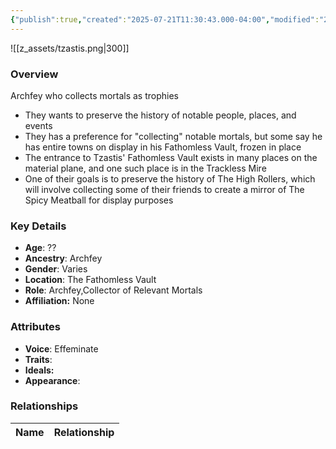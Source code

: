 ```yaml
---
{"publish":true,"created":"2025-07-21T11:30:43.000-04:00","modified":"2025-07-27T17:21:10.964-04:00","published":"2025-07-27T17:21:10.964-04:00","cssclasses":"","Age":"??","Ancestry":"Archfey","Gender":"Varies","Location":["The Fathomless Vault"],"Role":["Archfey","Collector of Relevant Mortals"],"Affiliation":["None"],"Appearances":["[[00 -The High Rollers Campaign-]]"]}
---
```


![[z_assets/tzastis.png|300]]

### Overview
 Archfey who collects mortals as trophies
- They wants to preserve the history of notable people, places, and events
- They has a preference for "collecting" notable mortals, but some say he has entire towns on display in his Fathomless Vault, frozen in place
- The entrance to Tzastis' Fathomless Vault exists in many places on the material plane, and one such place is in the Trackless Mire
- One of their goals is to preserve the history of The High Rollers, which will involve collecting some of their friends to create a mirror of The Spicy Meatball for display purposes

### Key Details
- **Age**: ??
- **Ancestry**: Archfey
- **Gender**: Varies
- **Location**: The Fathomless Vault
- **Role**: Archfey,Collector of Relevant Mortals
- **Affiliation:** None

### Attributes
- **Voice**: Effeminate
- **Traits**: 
- **Ideals:** 
- **Appearance**: 

### Relationships

| Name  | Relationship |
| ----- | ------------ |
